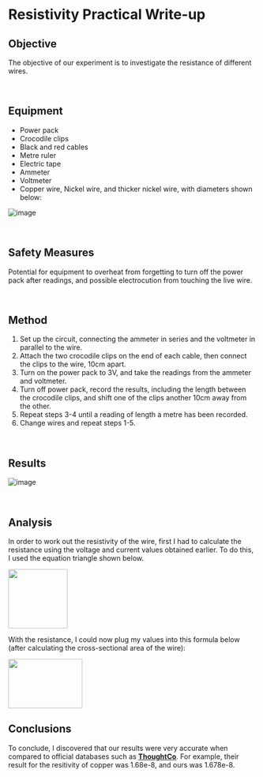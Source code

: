 # Resistivity Practical Write-up

## Objective
The objective of our experiment is to investigate the resistance of different wires.

<br>

## Equipment
- Power pack
- Crocodile clips
- Black and red cables
- Metre ruler
- Electric tape
- Ammeter
- Voltmeter
- Copper wire, Nickel wire, and thicker nickel wire, with diameters shown below:

![image](https://user-images.githubusercontent.com/90699946/161160719-cb1afdb3-d684-4521-be57-375a63e3dce0.png)

<br>

## Safety Measures
Potential for equipment to overheat from forgetting to turn off the power pack after readings, and possible electrocution from touching the live wire.

<br>

## Method
1) Set up the circuit, connecting the ammeter in series and the voltmeter in parallel to the wire.
2) Attach the two crocodile clips on the end of each cable, then connect the clips to the wire, 10cm apart.
3) Turn on the power pack to 3V, and take the readings from the ammeter and voltmeter.
4) Turn off power pack, record the results, including the length between the crocodile clips, and shift one of the clips another 10cm away from the other.
5) Repeat steps 3-4 until a reading of length a metre has been recorded.
6) Change wires and repeat steps 1-5.

<br>

## Results
![image](https://user-images.githubusercontent.com/90699946/161161815-4861898b-2276-4790-a517-2f82ef07de82.png)

<br>

## Analysis
In order to work out the resistivity of the wire, first I had to calculate the resistance using the voltage and current values obtained earlier. To do this, I used the equation triangle shown below.

<img src="https://user-images.githubusercontent.com/90699946/161161919-e9878925-be35-449b-8e8e-567fcf426d7b.png" width="120" height="120">

With the resistance, I could now plug my values into this formula below (after calculating the cross-sectional area of the wire):

<img src="https://user-images.githubusercontent.com/90699946/161161872-c22ab518-8cab-40bc-940d-c5d4eb5906c1.png" width="150" height="100">


<br>

## Conclusions

To conclude, I discovered that our results were very accurate when compared to official databases such as [**ThoughtCo**](https://www.thoughtco.com/table-of-electrical-resistivity-conductivity-608499). For example, their result for the resitivity of copper was 1.68e-8, and ours was 1.678e-8.
